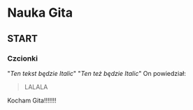 # Nauka Gita

## START

### Czcionki

"*Ten tekst będzie Italic*"
"_Ten też będzie Italic_"
On powiedział:
>LALALA

Kocham Gita!!!!!!!
